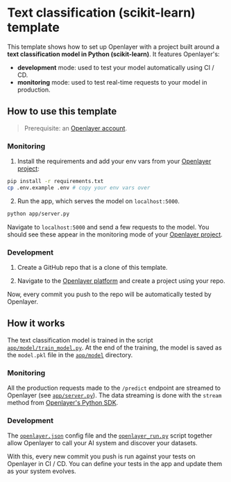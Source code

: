 # Text classification (scikit-learn) template

This template shows how to set up Openlayer with a project built around a **text classification model in Python (scikit-learn)**. It
features Openlayer's:

- **development** mode: used to test your model automatically using CI / CD.
- **monitoring** mode: used to test real-time requests to your model in production.

## How to use this template

> Prerequisite: an [Openlayer account](https://app.openlayer.com/).

### Monitoring

1. Install the requirements and add your env vars from your [Openlayer project](https://app.openlayer.com/):

```bash
pip install -r requirements.txt
cp .env.example .env # copy your env vars over
```

2. Run the app, which serves the model on `localhost:5000`.

```bash
python app/server.py
```

Navigate to `localhost:5000` and send a few requests to the model. You should see these appear in the monitoring mode of your [Openlayer project](https://app.openlayer.com/).

### Development

1. Create a GitHub repo that is a clone of this template.

2. Navigate to the [Openlayer platform](https://app.openlayer.com/) and create a project using your repo.

Now, every commit you push to the repo will be automatically tested by Openlayer.

## How it works

The text classification model is trained in the script [`app/model/train_model.py`](/python/text-classification/scikit-learn/profanity-classifier/app/model/train_model.py). At the end of the training, the model is saved as the `model.pkl` file in the [`app/model`](/python/text-classification/scikit-learn/profanity-classifier/app/model) directory.

### Monitoring

All the production requests made to the `/predict` endpoint are streamed to Openlayer (see [`app/server.py`](/python/text-classification/scikit-learn/profanity-classifier/app/server.py)). The data streaming is done with the `stream` method from [Openlayer's Python SDK](https://www.openlayer.com/docs/api-reference/rest/monitoring/stream-data).

### Development

The [`openlayer.json`](/python/text-classification/scikit-learn/profanity-classifier/openlayer.json) config file and the [`openlayer_run.py`](/python/text-classification/scikit-learn/profanity-classifier/app/model/openlayer_run.py) script together allow Openlayer to call your AI system and discover your datasets.

With this, every new commit you push is run against your tests on Openlayer in CI / CD. You can define your tests in the app and update them as your system evolves.


